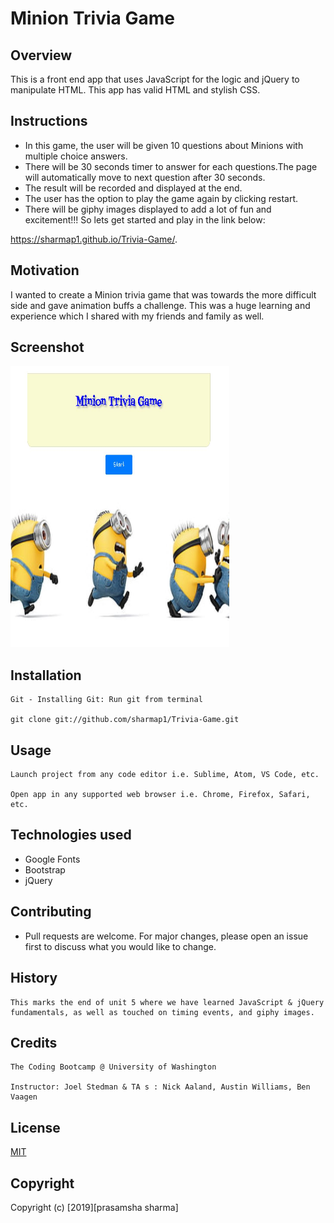 # Minion Trivia Game

## Overview

This is a front end app that uses JavaScript for the logic and jQuery to manipulate HTML. This app has valid HTML and stylish CSS.

## Instructions

- In this game, the user will be given 10 questions about Minions with multiple choice answers.
- There will be 30 seconds timer to answer for each questions.The page will automatically move to next question after 30 seconds.
- The result will be recorded and displayed at the end.
- The user has the option to play the game again by clicking restart.
- There will be giphy images displayed to add a lot of fun and excitement!!! So lets get started and play in the link below:

https://sharmap1.github.io/Trivia-Game/.

## Motivation

I wanted to create a Minion trivia game that was towards the more difficult side and gave animation buffs a challenge. This was a huge learning and experience which I shared with my friends and family as well.

## Screenshot

<img src="assets/images/Capture-1.JPG" width="350" height="450">

## Installation

```
Git - Installing Git: Run git from terminal

git clone git://github.com/sharmap1/Trivia-Game.git

```

## Usage

```
Launch project from any code editor i.e. Sublime, Atom, VS Code, etc.

Open app in any supported web browser i.e. Chrome, Firefox, Safari, etc.
```

## Technologies used

- Google Fonts
- Bootstrap
- jQuery

## Contributing

- Pull requests are welcome. For major changes, please open an issue first
  to discuss what you would like to change.

## History

```
This marks the end of unit 5 where we have learned JavaScript & jQuery
fundamentals, as well as touched on timing events, and giphy images.
```

## Credits

```
The Coding Bootcamp @ University of Washington

Instructor: Joel Stedman & TA s : Nick Aaland, Austin Williams, Ben Vaagen
```

## License

[MIT](https://choosealicense.com/licenses/mit/)

## Copyright

Copyright (c) [2019][prasamsha sharma]
